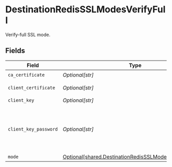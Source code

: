 # DestinationRedisSSLModesVerifyFull

Verify-full SSL mode.


## Fields

| Field                                                                                                                        | Type                                                                                                                         | Required                                                                                                                     | Description                                                                                                                  |
| ---------------------------------------------------------------------------------------------------------------------------- | ---------------------------------------------------------------------------------------------------------------------------- | ---------------------------------------------------------------------------------------------------------------------------- | ---------------------------------------------------------------------------------------------------------------------------- |
| `ca_certificate`                                                                                                             | *Optional[str]*                                                                                                              | :heavy_check_mark:                                                                                                           | CA certificate                                                                                                               |
| `client_certificate`                                                                                                         | *Optional[str]*                                                                                                              | :heavy_check_mark:                                                                                                           | Client certificate                                                                                                           |
| `client_key`                                                                                                                 | *Optional[str]*                                                                                                              | :heavy_check_mark:                                                                                                           | Client key                                                                                                                   |
| `client_key_password`                                                                                                        | *Optional[str]*                                                                                                              | :heavy_minus_sign:                                                                                                           | Password for keystorage. If you do not add it - the password will be generated automatically.                                |
| `mode`                                                                                                                       | [Optional[shared.DestinationRedisSSLModesVerifyFullMode]](undefined/models/shared/destinationredissslmodesverifyfullmode.md) | :heavy_minus_sign:                                                                                                           | N/A                                                                                                                          |
